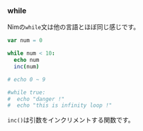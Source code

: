 ### while

Nimの`while`文は他の言語とほぼ同じ感じです。

```nim
var num = 0

while num < 10:
  echo num
  inc(num)

# echo 0 ~ 9

#while true:
#  echo "danger !"
#  echo "this is infinity loop !"
```

`inc()`は引数をインクリメントする関数です。
